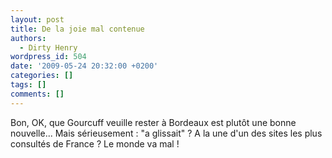 ```yaml
---
layout: post
title: De la joie mal contenue
authors:
  - Dirty Henry
wordpress_id: 504
date: '2009-05-24 20:32:00 +0200'
categories: []
tags: []
comments: []
---
```

Bon, OK, que Gourcuff veuille rester à Bordeaux est plutôt une bonne nouvelle... Mais sérieusement : "a glissait" ? A la une d'un des sites les plus consultés de France ? Le monde va mal !
